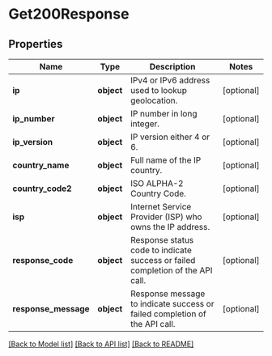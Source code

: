 # Get200Response


## Properties
Name | Type | Description | Notes
------------ | ------------- | ------------- | -------------
**ip** | **object** | IPv4 or IPv6 address used to lookup geolocation. | [optional] 
**ip_number** | **object** | IP number in long integer. | [optional] 
**ip_version** | **object** | IP version either 4 or 6. | [optional] 
**country_name** | **object** | Full name of the IP country. | [optional] 
**country_code2** | **object** | ISO ALPHA-2 Country Code. | [optional] 
**isp** | **object** | Internet Service Provider (ISP) who owns the IP address. | [optional] 
**response_code** | **object** | Response status code to indicate success or failed completion of the API call. | [optional] 
**response_message** | **object** | Response message to indicate success or failed completion of the API call. | [optional] 

[[Back to Model list]](../README.md#documentation-for-models) [[Back to API list]](../README.md#documentation-for-api-endpoints) [[Back to README]](../README.md)


